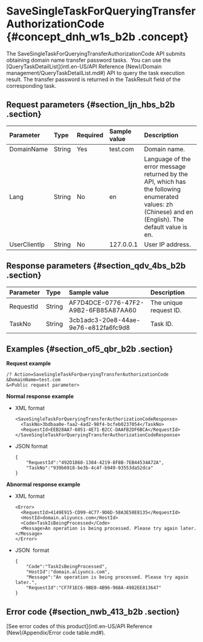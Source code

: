# SaveSingleTaskForQueryingTransferAuthorizationCode {#concept_dnh_w1s_b2b .concept}

The SaveSingleTaskForQueryingTransferAuthorizationCode API submits obtaining domain name transfer password tasks.  You can use the [QueryTaskDetailList](intl.en-US/API Reference (New)/Domain management/QueryTaskDetailList.md#) API to query the task execution result. The transfer password is returned in the TaskResult field of the corresponding task.

## Request parameters {#section_ljn_hbs_b2b .section}

|Parameter|Type|Required|Sample value|Description|
|:--------|:---|:-------|:-----------|:----------|
|DomainName|String|Yes|test.com|Domain name.|
|Lang|String|No|en|Language of the error message returned by the API, which has the following enumerated values: zh \(Chinese\) and en \(English\). The default value is en.|
|UserClientIp|String|No|127.0.0.1|User IP address.|

## Response parameters {#section_qdv_4bs_b2b .section}

|Parameter|Type|Sample value|Description|
|:--------|:---|:-----------|:----------|
|RequestId|String|AF7D4DCE-0776-47F2-A9B2-6FB85A87AA60|The unique request ID.|
|TaskNo|String|3cb1adc3-20e8-44ae-9e76-e812fa6fc9d8|Task ID.|

## Examples {#section_of5_qbr_b2b .section}

**Request example**

```
/? Action=SaveSingleTaskForQueryingTransferAuthorizationCode
&DomainName=test.com
&<Public request parameter>
```

**Normal response example**

-   XML format

    ```
    <SaveSingleTaskForQueryingTransferAuthorizationCodeResponse>
      <TaskNo>3bdbaa0e-faa2-4ad2-98f4-bcfeb0237054</TaskNo>
      <RequestId>EEB28AA7-6051-4E71-B2CC-DAAFB2DF6BCA</RequestId>
    </SaveSingleTaskForQueryingTransferAuthorizationCodeResponse>
    ```

-   JSON format

    ```
    {
        "RequestId":"492D1868-1384-4219-8F8B-7EB44534A72A",
        "TaskNo":"939b6918-be3b-4c4f-b949-93553da52dca"
    }
    ```


**Abnormal response example**

-   XML format

    ```
    <Error>
      <RequestId>4149E915-CD99-4C77-9D6D-58A3E58E8135</RequestId>
      <HostId>domain.aliyuncs.com</HostId>
      <Code>TaskIsBeingProcessed</Code>
      <Message>An operation is being processed. Please try again later.</Message>
    </Error>
    ```

-   JSON  format

    ```
    {
        "Code":"TaskIsBeingProcessed",
        "HostId":"domain.aliyuncs.com",
        "Message":"An operation is being processed. Please try again later.",
        "RequestId":"CF7F1EC6-9BE0-4B96-968A-4982EE813647"
    }
    ```


## Error code {#section_nwb_413_b2b .section}

[See error codes of this product](intl.en-US/API Reference (New)/Appendix/Error code table.md#).

